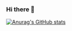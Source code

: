 ### Hi there 👋

[![Anurag's GitHub stats](https://github-readme-stats.vercel.app/api?username=mmakridi&theme=transparent)](https://github.com/mmakridi/github-readme-stats)

<!--
**mmakridi/mmakridi** is a ✨ _special_ ✨ repository because its `README.md` (this file) appears on your GitHub profile.

Here are some ideas to get you started:

- 🔭 I’m currently working on ...
- 🌱 I’m currently learning ...
- 👯 I’m looking to collaborate on ...
- 🤔 I’m looking for help with ...
- 💬 Ask me about ...
- 📫 How to reach me: ...
- 😄 Pronouns: ...
- ⚡ Fun fact: ...
-->
